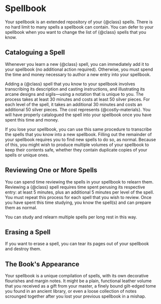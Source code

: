 # Spellbook
Your spellbook is an extended repository of your {@class} spells.
There is no hard limit to many spells a spellbook can contain.
You can defer to your spellbook when you want to change the list of {@class} spells that you know.

## Cataloguing a Spell
Whenever you learn a new {@class} spell, you can immediately add it to your spellbook (no additional action required).
Otherwise, you must spend the time and money necessary to author a new entry into your spellbook.

Adding a {@class} spell that you know to your spellbook involves transcribing its description and casting instructions, and illustrating its arcane designs and sigils&mdash;using a notation that is unique to you.
The process takes at least 30 minutes and costs at least 50 silver pieces.
For each level of the spell, it takes an additional 30 minutes and costs an additional 50 silver pieces.
The cost represents {@costly-materials}.
You will have properly catalogued the spell into your spellbook once you have spent this time and money.

If you lose your spellbook, you can use this same procedure to transcribe the spells that you know into a new spellbook.
Filling out the remainder of your spellbook requires you to find new spells to do so, as normal.
Because of this, you might wish to produce multiple volumes of your spellbook to keep their contents safe, whether they contain duplicate copies of your spells or unique ones.

## Reviewing One or More Spells
You can spend time reviewing the spells in your spellbook to relearn them.
Reviewing a {@class} spell requires time spent perusing its respective entry: at least 5 minutes, plus an additional 5 minutes per level of the spell.
You must repeat this process for each spell that you wish to review.
Once you have spent this time studying, you know the spell(s) and can prepare them as normal.

You can study and relearn multiple spells per long rest in this way.

## Erasing a Spell
If you want to erase a spell, you can tear its pages out of your spellbook and destroy them.

## The Book's Appearance
Your spellbook is a unique compilation of spells, with its own decorative flourishes and margin notes.
It might be a plain, functional leather volume that you received as a gift from your master, a finely bound gilt-edged tome you found in an ancient library, or even a loose collection of notes scrounged together after you lost your previous spellbook in a mishap.
